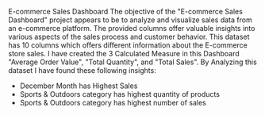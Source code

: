 E-commerce Sales Dashboard 
The objective of the "E-commerce Sales Dashboard" project appears to be to analyze and visualize sales data from an e-commerce platform. The provided columns offer valuable insights into various aspects of the sales process and customer behavior. This dataset has 10 columns which offers different information about the E-commerce store sales. 
I have created the 3 Calculated Measure in this Dashboard "Average Order Value", "Total Quantity", and "Total Sales". 
By Analyzing this dataset I have found these following insights:
- December Month has Highest Sales
- Sports & Outdoors category has highest quantity of products
- Sports & Outdoors category has highest number of sales
